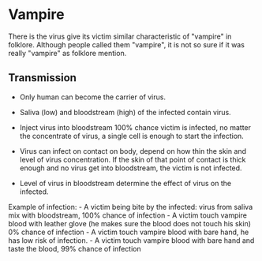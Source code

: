 # Vampire

There is the virus give its victim similar characteristic of "vampire" in folklore. Although people called them "vampire", it is not so sure if it was really "vampire" as folklore mention. 

## Transmission

- Only human can become the carrier of virus.

- Saliva (low) and bloodstream (high) of the infected contain virus. 

- Inject virus into bloodstream 100% chance victim is infected, no matter the concentrate of virus, a single cell is enough to start the infection.

- Virus can infect on contact on body, depend on how thin the skin and level of virus concentration. If the skin of that point of contact is thick enough and no virus get into bloodstream, the victim is not infected.

- Level of virus in bloodstream determine the effect of virus on the infected.

Example of infection:
    - A victim being bite by the infected: virus from saliva mix with bloodstream, 100% chance of infection
    - A victim touch vampire blood with leather glove (he makes sure the blood does not touch his skin) 0% chance of infection
    - A victim touch vampire blood with bare hand, he has low risk of infection. 
    - A victim touch vampire blood with bare hand and taste the blood, 99% chance of infection
